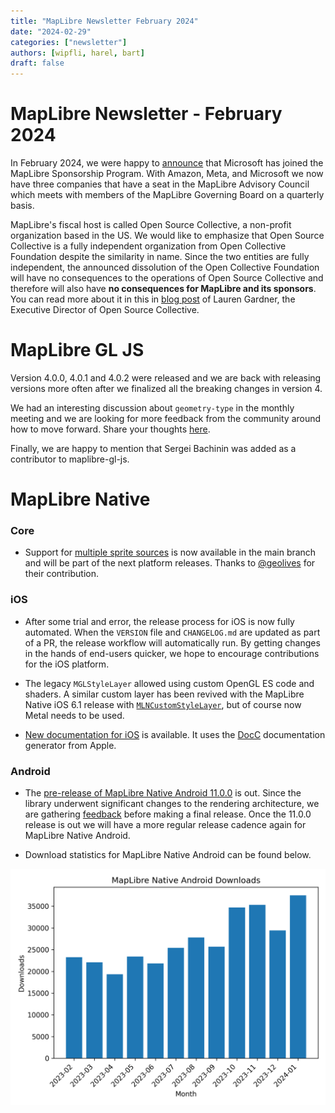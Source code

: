 ```yaml
---
title: "MapLibre Newsletter February 2024"
date: "2024-02-29"
categories: ["newsletter"]
authors: [wipfli, harel, bart]
draft: false
---
```


# MapLibre Newsletter - February 2024

In February 2024, we were happy to [announce](https://maplibre.org/news/2024-02-20-msft-announcement/) that Microsoft has joined the MapLibre Sponsorship Program. With Amazon, Meta, and Microsoft we now have three companies that have a seat in the MapLibre Advisory Council which meets with members of the MapLibre Governing Board on a quarterly basis.

MapLibre's fiscal host is called Open Source Collective, a non-profit organization based in the US. We would like to emphasize that Open Source Collective is a fully independent organization from Open Collective Foundation despite the similarity in name. Since the two entities are fully independent, the announced dissolution of the Open Collective Foundation will have no consequences to the operations of Open Source Collective and therefore will also have **no consequences for MapLibre and its sponsors**. You can read more about it in this in [blog post](https://opencollective.com/opensource/updates/regarding-the-announcement-to-dissolve-open-collective-foundation) of Lauren Gardner, the Executive Director of Open Source Collective.

# MapLibre GL JS

Version 4.0.0, 4.0.1 and 4.0.2 were released and we are back with releasing versions more often after we finalized all the breaking changes in version 4.

We had an interesting discussion about `geometry-type` in the monthly meeting and we are looking for more feedback from the community around how to move forward. Share your thoughts [here](https://github.com/maplibre/maplibre-style-spec/discussions/536).

Finally, we are happy to mention that Sergei Bachinin was added as a contributor to maplibre-gl-js.

# MapLibre Native

### Core

- Support for [multiple sprite sources](https://maplibre.org/maplibre-style-spec/sprite/#multiple-sprite-sources) is now available in the main branch and will be part of the next platform releases. Thanks to [@geolives](https://github.com/maplibre/maplibre-native/pull/1858) for their contribution.

### iOS

- After some trial and error, the release process for iOS is now fully automated. When the `VERSION` file and `CHANGELOG.md` are updated as part of a PR, the release workflow will automatically run. By getting changes in the hands of end-users quicker, we hope to encourage contributions for the iOS platform.

- The legacy `MGLStyleLayer` allowed using custom OpenGL ES code and shaders. A similar custom layer has been revived with the MapLibre Native iOS 6.1 release with [`MLNCustomStyleLayer`](https://github.com/maplibre/maplibre-native/pull/2041), but of course now Metal needs to be used.

- [New documentation for iOS](https://maplibre.org/maplibre-native/ios/latest/documentation/maplibre/) is available. It uses the [DocC](https://www.swift.org/documentation/docc/) documentation generator from Apple.

### Android

- The [pre-release of MapLibre Native Android 11.0.0](https://github.com/maplibre/maplibre-native/releases/tag/android-v11.0.0-pre0) is out. Since the library underwent significant changes to the rendering architecture, we are gathering [feedback](https://github.com/maplibre/maplibre-native/issues/1608) before making a final release. Once the 11.0.0 release is out we will have a more regular release cadence again for MapLibre Native Android.

- Download statistics for MapLibre Native Android can be found below.

<img src="downloads.png" style="max-width:100%">
